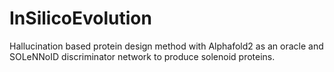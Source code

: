 # InSilicoEvolution
Hallucination based protein design method with Alphafold2 as an oracle and SOLeNNoID discriminator network to produce solenoid proteins.
